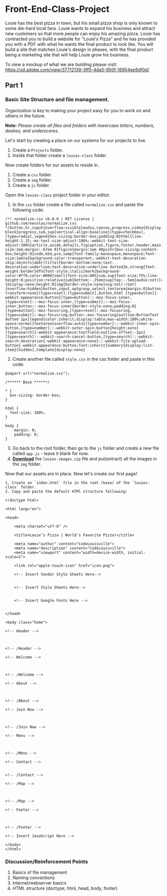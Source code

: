 # Front-End-Class-Project

Louie has the best pizza in town, but his small pizza shop is only known to some die-hard local fans. Louie wants to expand his business and attract new customers so that more people can enjoy his amazing pizza. Louie has contracted you to build a website for "Louie's Pizza" and he has provided you with a PDF with what he wants the final product to look like. You will build a site that matches Louie's design in phases, with the final product being a marketing site that will help Louie grow his business.

To view a mockup of what we are building please visit: https://xd.adobe.com/view/37712139-3ff5-4da0-950f-16954ee9df0d/


Part 1
-------

### Basic Site Structure and file management.

Organization is key to making your project easy for you to work on and others in the future.

**Note:** *Please create all files and folders with lowercase letters, numbers, dashes, and underscores.*


Let's start by creating a place on our systems for our projects to live.

  1. Create a `Projects` folder.
  2. Inside that folder create a `louies-class` folder.

Now create folders for our assets to reside in.

   1. Create a `css` folder.
   2. Create a `img` folder.
   3. Create a `js` folder.

Open the `louies-class` project folder in your editor.

  1. In the `css` folder create a file called `normalize.css` and paste the following code:

  ```
  /*! normalize.css v6.0.0 | MIT License | github.com/necolas/normalize.css */button,hr,input{overflow:visible}audio,canvas,progress,video{display:inline-block}progress,sub,sup{vertical-align:baseline}[type=checkbox],[type=radio],legend{box-sizing:border-box;padding:0}html{line-height:1.15;-ms-text-size-adjust:100%;-webkit-text-size-adjust:100%}article,aside,details,figcaption,figure,footer,header,main,menu,nav,section{display:block}h1{font-size:2em;margin:.67em 0}figure{margin:1em 40px}hr{box-sizing:content-box;height:0}code,kbd,pre,samp{font-family:monospace,monospace;font-size:1em}a{background-color:transparent;-webkit-text-decoration-skip:objects}abbr[title]{border-bottom:none;text-decoration:underline;text-decoration:underline dotted}b,strong{font-weight:bolder}dfn{font-style:italic}mark{background-color:#ff0;color:#000}small{font-size:80%}sub,sup{font-size:75%;line-height:0;position:relative}sub{bottom:-.25em}sup{top:-.5em}audio:not([controls]){display:none;height:0}img{border-style:none}svg:not(:root){overflow:hidden}button,input,optgroup,select,textarea{margin:0}button,select{text-transform:none}[type=reset],[type=submit],button,html [type=button]{-webkit-appearance:button}[type=button]::-moz-focus-inner,[type=reset]::-moz-focus-inner,[type=submit]::-moz-focus-inner,button::-moz-focus-inner{border-style:none;padding:0}[type=button]:-moz-focusring,[type=reset]:-moz-focusring,[type=submit]:-moz-focusring,button:-moz-focusring{outline:ButtonText dotted 1px}legend{color:inherit;display:table;max-width:100%;white-space:normal}textarea{overflow:auto}[type=number]::-webkit-inner-spin-button,[type=number]::-webkit-outer-spin-button{height:auto}[type=search]{-webkit-appearance:textfield;outline-offset:-2px}[type=search]::-webkit-search-cancel-button,[type=search]::-webkit-search-decoration{-webkit-appearance:none}::-webkit-file-upload-button{-webkit-appearance:button;font:inherit}summary{display:list-item}[hidden],template{display:none}
  ```

  2. Create another file called `style.css` in the css folder and paste in this code:

  ```
  @import url("normalize.css");

  /****** Base ******/

  * {
    box-sizing: border-box;
  }

  html {
    font-size: 100%;
  }

  body {
      margin: 0;
      padding: 0;
  }
  ```

  3. Go back to the root folder, then go to the `js` folder and create a new file called `app.js` - leave it blank for now.
  4. **[Download](https://www.dropbox.com/s/128poel61h1qt38/louies-images.zip?dl=0)** the `louies-images.zip` file and put(extract) all the images in the `img` folder.

  Now that our assets are in place. Now let's create our first page!

    1. Create an `index.html` file in the root (base) of the `louies-class` folder.
    2. Copy and paste the default HTMl structure following:

  ```
  <!doctype html>

  <html lang="en">

  <head>

      <meta charset="utf-8" />

      <title>Louie’s Pizza | World's Favorite Pizza!</title>

      <meta name="author" content="CodeLouisville">
      <meta name="description" content="CodeLouisville">
      <meta name="viewport" content="width=device-width, initial-scale=1">

      <link rel="apple-touch-icon" href="icon.png">

      <!-- Insert Vendor Style Sheets Here-->


      <!-- Insert Style Sheets Here-->


      <!-- Insert Google Fonts Here -->


  </head>

  <body class="home">

  <!-- Header -->



  <!-- /Header -->

  <!-- Welcome -->



  <!-- /Welcome -->

  <!-- About -->



  <!-- /About -->

  <!-- Join Now -->



  <!-- /Join Now -->

  <!-- Menu -->



  <!-- /Menu -->

  <!-- Contact -->


  <!-- /Contact -->

  <!-- /Map -->



  <!-- /Map -->

  <!-- Footer -->



  <!-- /Footer -->

  <!-- Insert JavaScript Here -->

  </body>
  </html>
  ```

### Discussion/Reinforcement Points

  1. Basics of file management
  2. Naming conventions
  3. Internet/webserver basics
  4. HTML structure (doctype, html, head, body, footer)
